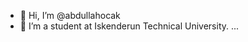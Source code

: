 - 👋 Hi, I’m @abdullahocak
- 👀 I’m a student at Iskenderun Technical University. ...

<!---
abdullahocak/abdullahocak is a ✨ special ✨ repository because its `README.md` (this file) appears on your GitHub profile.
You can click the Preview link to take a look at your changes.
--->
